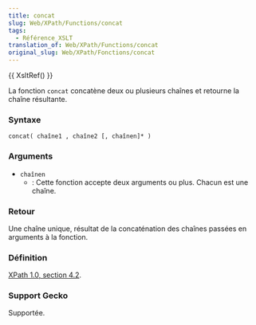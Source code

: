 ```yaml
---
title: concat
slug: Web/XPath/Functions/concat
tags:
  - Référence_XSLT
translation_of: Web/XPath/Functions/concat
original_slug: Web/XPath/Fonctions/concat
---
```

{{ XsltRef() }}

La fonction `concat` concatène deux ou plusieurs chaînes et retourne la chaîne résultante.

### Syntaxe

    concat( chaîne1 , chaîne2 [, chaînen]* )

### Arguments

- `chaînen`
  - : Cette fonction accepte deux arguments ou plus. Chacun est une chaîne.

### Retour

Une chaîne unique, résultat de la concaténation des chaînes passées en arguments à la fonction.

### Définition

[XPath 1.0, section 4.2](http://www.w3.org/TR/xpath#function-concat).

### Support Gecko

Supportée.
